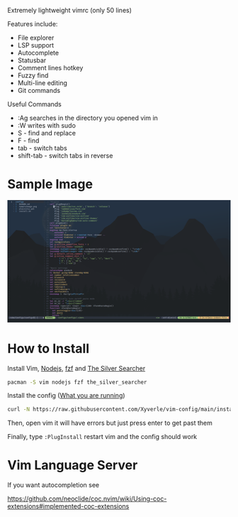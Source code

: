 Extremely lightweight vimrc (only 50 lines)

Features include:
* File explorer
* LSP support
* Autocomplete
* Statusbar
* Comment lines hotkey
* Fuzzy find
* Multi-line editing
* Git commands

Useful Commands
* :Ag searches in the directory you opened vim in
* :W writes with sudo
* S - find and replace
* F - find
* tab - switch tabs
* shift-tab - switch tabs in reverse

# Sample Image
![](SampleImage.png)

# How to Install
Install Vim, [Nodejs](https://nodejs.org/en/), [fzf](https://github.com/junegunn/fzf) and [The Silver Searcher](https://github.com/ggreer/the_silver_searcher)
```sh
pacman -S vim nodejs fzf the_silver_searcher
```
Install the config ([What you are running](https://raw.githubusercontent.com/Xyverle/vim-configs/main/install.sh))
```sh
curl -N https://raw.githubusercontent.com/Xyverle/vim-config/main/install.sh|bash
```
Then, open vim it will have errors but just press enter to get past them

Finally, type ```:PlugInstall``` restart vim and the config should work
# Vim Language Server
If you want autocompletion see

https://github.com/neoclide/coc.nvim/wiki/Using-coc-extensions#implemented-coc-extensions
